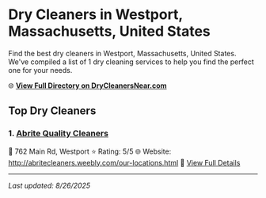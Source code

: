 # Dry Cleaners in Westport, Massachusetts, United States

Find the best dry cleaners in Westport, Massachusetts, United States. We've compiled a list of 1 dry cleaning services to help you find the perfect one for your needs.

🌐 **[View Full Directory on DryCleanersNear.com](https://drycleanersnear.com/city/US/Massachusetts/Westport)**

## Top Dry Cleaners

### 1. [Abrite Quality Cleaners](https://drycleanersnear.com/dryCleaner/6881943ea2f5b6ba0749a491/abrite-quality-cleaners)
📍 762 Main Rd, Westport
⭐ Rating: 5/5
🌐 Website: http://abritecleaners.weebly.com/our-locations.html
🔗 [View Full Details](https://drycleanersnear.com/dryCleaner/6881943ea2f5b6ba0749a491/abrite-quality-cleaners)


---

*Last updated: 8/26/2025*

